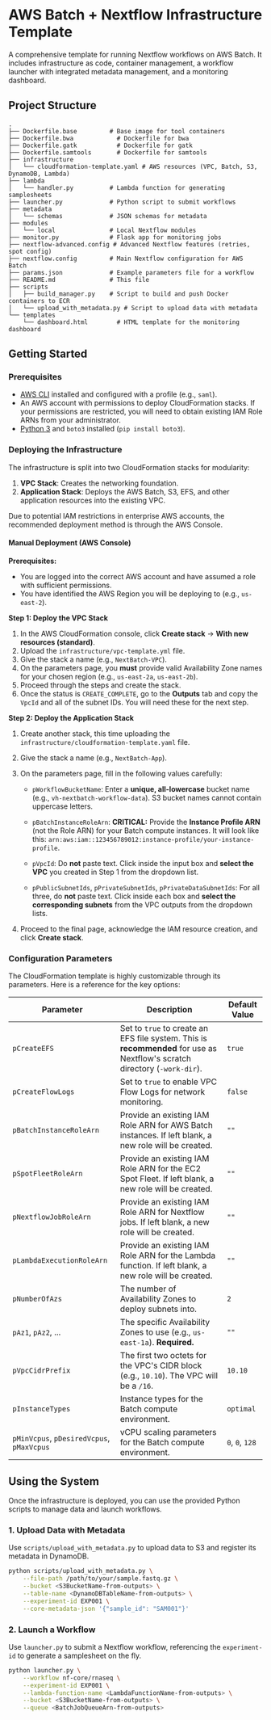 # AWS Batch + Nextflow Infrastructure Template

A comprehensive template for running Nextflow workflows on AWS Batch. It includes infrastructure as code, container management, a workflow launcher with integrated metadata management, and a monitoring dashboard.

## Project Structure

```
.
├── Dockerfile.base         # Base image for tool containers
├── Dockerfile.bwa            # Dockerfile for bwa
├── Dockerfile.gatk           # Dockerfile for gatk
├── Dockerfile.samtools       # Dockerfile for samtools
├── infrastructure
│   └── cloudformation-template.yaml # AWS resources (VPC, Batch, S3, DynamoDB, Lambda)
├── lambda
│   └── handler.py          # Lambda function for generating samplesheets
├── launcher.py             # Python script to submit workflows
├── metadata
│   └── schemas             # JSON schemas for metadata
├── modules
│   └── local               # Local Nextflow modules
├── monitor.py              # Flask app for monitoring jobs
├── nextflow-advanced.config # Advanced Nextflow features (retries, spot config)
├── nextflow.config         # Main Nextflow configuration for AWS Batch
├── params.json             # Example parameters file for a workflow
├── README.md               # This file
├── scripts
│   ├── build_manager.py    # Script to build and push Docker containers to ECR
│   └── upload_with_metadata.py # Script to upload data with metadata
└── templates
    └── dashboard.html        # HTML template for the monitoring dashboard
```

## Getting Started

### Prerequisites

- [AWS CLI](https://aws.amazon.com/cli/) installed and configured with a profile (e.g., `saml`).
- An AWS account with permissions to deploy CloudFormation stacks. If your permissions are restricted, you will need to obtain existing IAM Role ARNs from your administrator.
- [Python 3](https://www.python.org/downloads/) and `boto3` installed (`pip install boto3`).

### Deploying the Infrastructure

The infrastructure is split into two CloudFormation stacks for modularity:
1.  **VPC Stack**: Creates the networking foundation.
2.  **Application Stack**: Deploys the AWS Batch, S3, EFS, and other application resources into the existing VPC.

Due to potential IAM restrictions in enterprise AWS accounts, the recommended deployment method is through the AWS Console.

#### Manual Deployment (AWS Console)

**Prerequisites:**
- You are logged into the correct AWS account and have assumed a role with sufficient permissions.
- You have identified the AWS Region you will be deploying to (e.g., `us-east-2`).

**Step 1: Deploy the VPC Stack**

1.  In the AWS CloudFormation console, click **Create stack** -> **With new resources (standard)**.
2.  Upload the `infrastructure/vpc-template.yml` file.
3.  Give the stack a name (e.g., `NextBatch-VPC`).
4.  On the parameters page, you **must** provide valid Availability Zone names for your chosen region (e.g., `us-east-2a`, `us-east-2b`).
5.  Proceed through the steps and create the stack.
6.  Once the status is `CREATE_COMPLETE`, go to the **Outputs** tab and copy the `VpcId` and all of the subnet IDs. You will need these for the next step.

**Step 2: Deploy the Application Stack**

1.  Create another stack, this time uploading the `infrastructure/cloudformation-template.yaml` file.
2.  Give the stack a name (e.g., `NextBatch-App`).
3.  On the parameters page, fill in the following values carefully:

    *   `pWorkflowBucketName`: Enter a **unique, all-lowercase** bucket name (e.g., `vh-nextbatch-workflow-data`). S3 bucket names cannot contain uppercase letters.

    *   `pBatchInstanceRoleArn`: **CRITICAL:** Provide the **Instance Profile ARN** (not the Role ARN) for your Batch compute instances. It will look like this: `arn:aws:iam::123456789012:instance-profile/your-instance-profile`.

    *   `pVpcId`: Do **not** paste text. Click inside the input box and **select the VPC** you created in Step 1 from the dropdown list.

    *   `pPublicSubnetIds`, `pPrivateSubnetIds`, `pPrivateDataSubnetIds`: For all three, do **not** paste text. Click inside each box and **select the corresponding subnets** from the VPC outputs from the dropdown lists.

4.  Proceed to the final page, acknowledge the IAM resource creation, and click **Create stack**.

### Configuration Parameters

The CloudFormation template is highly customizable through its parameters. Here is a reference for the key options:

| Parameter | Description | Default Value |
| --- | --- | --- |
| `pCreateEFS` | Set to `true` to create an EFS file system. This is **recommended** for use as Nextflow's scratch directory (`-work-dir`). | `true` |
| `pCreateFlowLogs` | Set to `true` to enable VPC Flow Logs for network monitoring. | `false` |
| `pBatchInstanceRoleArn` | Provide an existing IAM Role ARN for AWS Batch instances. If left blank, a new role will be created. | `""` |
| `pSpotFleetRoleArn` | Provide an existing IAM Role ARN for the EC2 Spot Fleet. If left blank, a new role will be created. | `""` |
| `pNextflowJobRoleArn` | Provide an existing IAM Role ARN for Nextflow jobs. If left blank, a new role will be created. | `""` |
| `pLambdaExecutionRoleArn` | Provide an existing IAM Role ARN for the Lambda function. If left blank, a new role will be created. | `""` |
| `pNumberOfAzs` | The number of Availability Zones to deploy subnets into. | `2` |
| `pAz1`, `pAz2`, ... | The specific Availability Zones to use (e.g., `us-east-1a`). **Required.** | `""` |
| `pVpcCidrPrefix` | The first two octets for the VPC's CIDR block (e.g., `10.10`). The VPC will be a `/16`. | `10.10` |
| `pInstanceTypes` | Instance types for the Batch compute environment. | `optimal` |
| `pMinVcpus`, `pDesiredVcpus`, `pMaxVcpus` | vCPU scaling parameters for the Batch compute environment. | `0`, `0`, `128` |

## Using the System

Once the infrastructure is deployed, you can use the provided Python scripts to manage data and launch workflows.

### 1. Upload Data with Metadata

Use `scripts/upload_with_metadata.py` to upload data to S3 and register its metadata in DynamoDB.

```bash
python scripts/upload_with_metadata.py \
    --file-path /path/to/your/sample.fastq.gz \
    --bucket <S3BucketName-from-outputs> \
    --table-name <DynamoDBTableName-from-outputs> \
    --experiment-id EXP001 \
    --core-metadata-json '{"sample_id": "SAM001"}'
```

### 2. Launch a Workflow

Use `launcher.py` to submit a Nextflow workflow, referencing the `experiment-id` to generate a samplesheet on the fly.

```bash
python launcher.py \
    --workflow nf-core/rnaseq \
    --experiment-id EXP001 \
    --lambda-function-name <LambdaFunctionName-from-outputs> \
    --bucket <S3BucketName-from-outputs> \
    --queue <BatchJobQueueArn-from-outputs>
```
